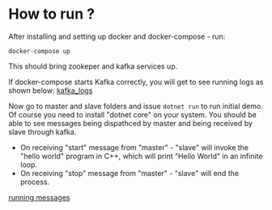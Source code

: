 # How to run ?

After installing and setting up docker and docker-compose - run:

```
docker-compose up
```

This should bring zookeper and kafka services up. 

If docker-compose starts Kafka correctly, you will get to see running logs as shown below:
[kafka_logs](https://flic.kr/p/2egd62W)

Now go to master and slave folders and issue ``` dotnet run ``` to run initial demo. Of course you need to install "dotnet core" on your system. You should be able to see messages being dispathced by master and being received by slave through kafka.

* On receiving "start" message from "master" - "slave" will invoke the "hello world" program in C++, which will print "Hello World" in an infinite loop.
* On receiving "stop" message from "master" - "slave" will end the process.

[running messages](https://flic.kr/p/RALHqt)
